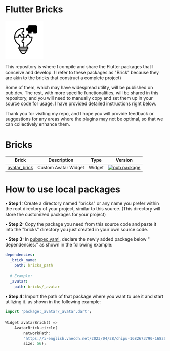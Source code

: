 # Flutter Bricks

<a href="https://github.com/congson99/bricks"><img src="https://github.com/congson99/bricks/blob/master/assets/icons/app_icon.png?raw=true" alt="Icon" width="120"></a>

This repository is where I compile and share the Flutter packages that I conceive and develop. (I
refer to these packages as "Brick" because they are akin to the bricks that construct a complete
project)

Some of them, which may have widespread utility, will be published on pub.dev. The rest, with more
specific functionalities, will be shared in this repository, and you will need to manually copy and
set them up in your source code for usage. I have provided detailed instructions right below.

Thank you for visiting my repo, and I hope you will provide feedback or suggestions for any areas
where the plugins may not be optimal, so that we can collectively enhance them.

# Bricks

| Brick                                                     | Description | Type | Version | 
|-----------------------------------------------------------|-------------|:----:|:-------:|
| [avatar_brick](https://github.com/congson99/avatar_brick) |Custom Avatar Widget|Widget|[![pub package](https://img.shields.io/badge/pub.dev-v0.1.5-blue)](https://pub.dev/packages/avatar_brick)|

# How to use local packages

**• Step 1:** Create a directory named "bricks" or any name you prefer within the root directory of
your project, similar to this source. (This directory will store the customized packages for your
project)

**• Step 2:** Copy the package you need from this source code and paste it into the "bricks"
directory you just created in your own source code.

**• Step 3:** In [pubspec.yaml](./pubspec.yaml), declare the newly added package below "
dependencies:"
as shown in the following example:

```yaml
dependencies:
  _brick_name:
    path: bricks_path

  # Example:
  _avatar:
    path: bricks/_avatar
```

**• Step 4:** Import the path of that package where you want to use it and start utilizing it. as
shown in the following example:

```dart
import 'package:_avatar/_avatar.dart';

Widget avatarBrick() =>
    AvatarBrick.circle(
        networkPath:
        "https://i-english.vnecdn.net/2023/04/28/chipu-1682673790-1682673805-6534-1682673939.png",
        size: 56);
```